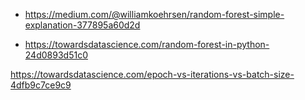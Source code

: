 * https://medium.com/@williamkoehrsen/random-forest-simple-explanation-377895a60d2d

* https://towardsdatascience.com/random-forest-in-python-24d0893d51c0

https://towardsdatascience.com/epoch-vs-iterations-vs-batch-size-4dfb9c7ce9c9

